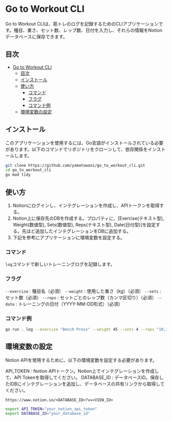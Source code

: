 # Go to Workout CLI

Go to Workout CLIは、筋トレのログを記録するためのCLIアプリケーションです。種目、重さ、セット数、レップ数、日付を入力し、それらの情報をNotionデータベースに保存できます。

## 目次
- [Go to Workout CLI](#go-to-workout-cli)
  - [目次](#目次)
  - [インストール](#インストール)
  - [使い方](#使い方)
    - [コマンド](#コマンド)
    - [フラグ](#フラグ)
    - [コマンド例](#コマンド例)
  - [環境変数の設定](#環境変数の設定)

## インストール

このアプリケーションを使用するには、Go言語がインストールされている必要があります。以下のコマンドでリポジトリをクローンして、依存関係をインストールします。

```bash
git clone https://github.com/yamatowani/go_to_workout_cli.git
cd go_to_workout_cli
go mod tidy
```

## 使い方
1. Notionにログインし、インテグレーションを作成し、APIトークンを取得する。
2. Notion上に保存先のDBを作成する。プロパティに、[Exercise(テキスト型), Weight(数値型), Sets(数値型), Reps(テキスト型), Date(日付型)]を設定する。先ほど追加したインテグレーションをDBに追加する。
3. 下記を参考にアプリケーションに環境変数を設定する。

### コマンド
`log`コマンドで新しいトレーニングログを記録します。

### フラグ

`--exercise` : 種目名（必須）
`--weight` : 使用した重さ（kg）（必須）
`--sets` : セット数（必須）
`--reps` : セットごとのレップ数（カンマ区切り）（必須）
`--date` : トレーニングの日付（YYYY-MM-DD形式）（必須）

### コマンド例
```bash
go run . log --exercise "Bench Press" --weight 45 --sets 4 --reps "10,10,10,5" --date "2023-10-29"
```

## 環境変数の設定
Notion APIを使用するために、以下の環境変数を設定する必要があります。

API_TOKEN : Notion APIトークン。Notion上でインテグレーションを作成して、API Tokenを取得してください。
DATABASE_ID : データベースID。保存したIDBにインテグレーションを追加し、データベースの共有リンクから取得してください。

`https://www.notion.so/<DATABASE_ID>?v=<VIEW_ID>`

```bash
export API_TOKEN="your_notion_api_token"
export DATABASE_ID="your_database_id"
```
